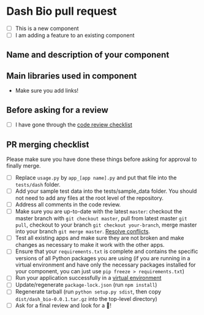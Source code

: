 # Dash Bio pull request
- [ ] This is a new component 
- [ ] I am adding a feature to an existing component

## Name and description of your component

## Main libraries used in component
* Make sure you add links! 

## Before asking for a review
- [ ] I have gone through the [code review checklist](https://github.com/plotly/dash-component-boilerplate/blob/master/%7B%7Bcookiecutter.project_shortname%7D%7D/review_checklist.md)

## PR merging checklist
Please make sure you have done these things before asking for approval to finally merge. 
- [ ] Replace `usage.py` by `app_[app name].py` and put that file into the `tests/dash` folder.
- [ ] Add your sample test data into the tests/sample_data folder. You should not need to add any files at the root level of the repository.
- [ ] Address all comments in the code review.
- [ ] Make sure you are up-to-date with the latest `master`: checkout the master branch with `git checkout master`, pull from latest master `git pull`, checkout to your branch `git checkout your-branch`, merge master into your branch `git merge master`. [Resolve conflicts](https://help.github.com/articles/resolving-a-merge-conflict-using-the-command-line/).
- [ ] Test all existing apps and make sure they are not broken and make changes as necessary to make it work with the other apps.
- [ ] Ensure that your `requirements.txt` is complete and contains the specific versions of all Python packages you are using (if you are running in a virtual environment and have only the necessary packages installed for your component, you can just use `pip freeze > requirements.txt`)
- [ ] Run your application successfully in a [virtual environment](https://realpython.com/python-virtual-environments-a-primer/)
- [ ] Update/regenerate `package-lock.json` (run `npm install`)  
- [ ] Regenerate tarball (run `python setup.py sdist`, then copy `dist/dash_bio-0.0.1.tar.gz` into the top-level directory)
- [ ] Ask for a final review and look for a :dancer:!
